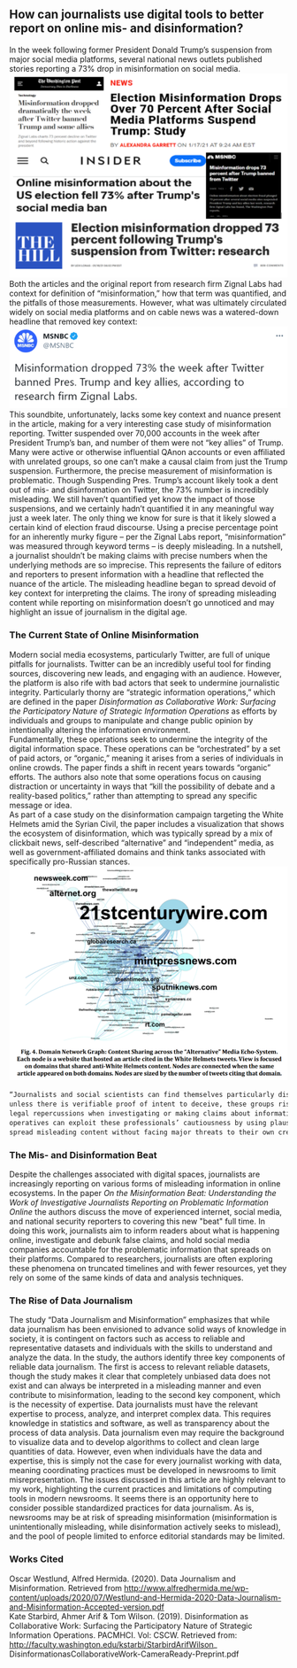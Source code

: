 ## How can journalists use digital tools to better report on online mis- and disinformation?
In the week following former President Donald Trump’s suspension from major social media platforms, several national news outlets published stories reporting a 73% drop in misinformation on social media. <br/>
![Image](https://github.com/anniedenton/Major-Project-2/blob/gh-pages/images/image1.PNG) <br/>
Both the articles and the original report from research firm Zignal Labs had context for definition of “misinformation,” how that term was quantified, and the pitfalls of those measurements. 
However, what was ultimately circulated widely on social media platforms and on cable news was a watered-down headline that removed key context:<br/>
![Image](https://github.com/anniedenton/Major-Project-2/blob/gh-pages/images/image2.PNG)<br/>
This soundbite, unfortunately, lacks some key context and nuance present in the article, making for a very interesting case study of misinformation reporting.
Twitter suspended over 70,000 accounts in the week after President Trump’s ban, and number of them were not “key allies” of Trump. Many were active or otherwise influential QAnon accounts or even affiliated with unrelated groups, so one can’t make a causal claim from just the Trump suspension. 
Furthermore, the precise measurement of misinformation is problematic.  Though Suspending Pres. Trump’s account likely took a dent out of mis- and disinformation on Twitter, the 73% number is incredibly misleading. We still haven’t quantified yet know the impact of those suspensions, and we certainly hadn’t quantified it in any meaningful way just a week later. The only thing we know for sure is that it likely slowed a certain kind of election fraud discourse.
Using a precise percentage point for an inherently murky figure – per the Zignal Labs report, “misinformation” was measured through keyword terms – is deeply misleading. In a nutshell, a journalist shouldn’t be making claims with precise numbers when the underlying methods are so imprecise. 
This represents the failure of editors and reporters to present information with a headline that reflected the nuance of the article. The misleading headline began to spread devoid of key context for interpreting the claims. The irony of spreading misleading content while reporting on misinformation doesn’t go unnoticed and may highlight an issue of journalism in the digital age. 

### The Current State of Online Misinformation

Modern social media ecosystems, particularly Twitter, are full of unique pitfalls for journalists. Twitter can be an incredibly useful tool for finding sources, discovering new leads, and engaging with an audience. However, the platform is also rife with bad actors that seek to undermine journalistic integrity. Particularly thorny are “strategic information operations,” which are defined in the paper <em> Disinformation as Collaborative Work: Surfacing the Participatory Nature of Strategic Information Operations </em> as efforts by individuals and groups to manipulate and change public opinion by intentionally altering the information environment. <br/>
Fundamentally, these operations seek to undermine the integrity of the digital information space. These operations can be “orchestrated” by a set of paid actors, or “organic,” meaning it arises from a series of individuals in online crowds. The paper finds a shift in recent years towards “organic” efforts. The authors also note that some operations focus on causing distraction or uncertainty in ways that “kill the possibility of debate and a reality-based politics,” rather than attempting to spread any specific message or idea. <br/>
As part of a case study on the disinformation campaign targeting the White Helmets amid the Syrian Civil, the paper includes a visualization that shows the ecosystem of disinformation, which was typically spread by a mix of clickbait news, self-described “alternative” and “independent” media, as well as government-affiliated domains and think tanks associated with specifically pro-Russian stances. <br/>
![Image](https://github.com/anniedenton/Major-Project-2/blob/gh-pages/images/image3.PNG)

```markdown
“Journalists and social scientists can find themselves particularly disadvantaged in these circumstances— 
unless there is verifiable proof of intent to deceive, these groups risk reputational, professional and  
legal repercussions when investigating or making claims about information operations.Meanwhile, political
operatives can exploit these professionals’ cautiousness by using plausible deniability as a defense and 
spread misleading content without facing major threats to their own credibility.”
```

### The Mis- and Disinformation Beat

Despite the challenges associated with digital spaces, journalists are increasingly reporting on various forms of misleading information in online ecosystems. In the paper <em> On the Misinformation Beat: Understanding the Work of Investigative Journalists Reporting on Problematic Information Online </em> the authors discuss the move of experienced internet, social media, and national security reporters to covering this new "beat" full time. In doing this work, journalists aim to inform readers about what is happening online, investigate and debunk false claims, and hold social media companies accountable for the problematic information that spreads on their platforms. Compared to researchers, journalists are often exploring these phenomena on truncated timelines and with fewer resources, yet they rely on some of the same kinds of data and analysis techniques.

### The Rise of Data Journalism

The study “Data Journalism and Misinformation” emphasizes that while data journalism has been envisioned to advance solid ways of knowledge in society, it is contingent on factors such as access to reliable and representative datasets and individuals with the skills to understand and analyze the data. In the study, the authors identify three key components of reliable data journalism. The first is access to relevant reliable datasets, though the study makes it clear that completely unbiased data does not exist and can always be interpreted in a misleading manner and even contribute to misinformation, leading to the second key component, which is the necessity of expertise. Data journalists must have the relevant expertise to process, analyze, and interpret complex data. This requires knowledge in statistics and software, as well as transparency about the process of data analysis. Data journalism even may require the background to visualize data and to develop algorithms to collect and clean large quantities of data. However, even when individuals have the data and expertise, this is simply not the case for every journalist working with data, meaning coordinating practices must be developed in newsrooms to limit misrepresentation. The issues discussed in this article are highly relevant to my work, highlighting the current practices and limitations of computing tools in modern newsrooms. It seems there is an opportunity here to consider possible standardized practices for data journalism. As is, newsrooms may be at risk of spreading misinformation (misinformation is unintentionally misleading, while disinformation actively seeks to mislead), and the pool of people limited to enforce editorial standards may be limited.


### Works Cited

Oscar Westlund, Alfred Hermida. (2020). Data Journalism and Misinformation. Retrieved from http://www.alfredhermida.me/wp-content/uploads/2020/07/Westlund-and-Hermida-2020-Data-Journalism-and-Misinformation-Accepted-version.pdf </br>
Kate Starbird, Ahmer Arif & Tom Wilson. (2019). Disinformation as Collaborative Work: Surfacing the Participatory Nature of	Strategic Information Operations. PACMHCI. Vol: CSCW. Retrieved from: http://faculty.washington.edu/kstarbi/StarbirdArifWilson_ DisinformationasCollaborativeWork-CameraReady-Preprint.pdf

